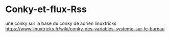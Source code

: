 # Conky-et-flux-Rss
une conky sur la base du conky de adrien linuxtricks
https://www.linuxtricks.fr/wiki/conky-des-variables-systeme-sur-le-bureau
